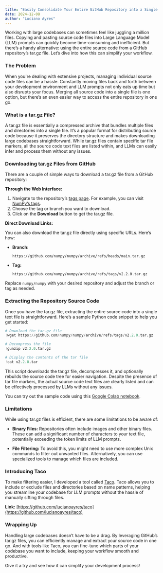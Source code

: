 ```yaml
---
title: "Easily Consolidate Your Entire GitHub Repository into a Single Text File"
date: 2024-12-08
author: "Luciano Ayres"
---
```


Working with large codebases can sometimes feel like juggling a million files. Copying and pasting source code files into Large Language Model (LLM) prompts can quickly become time-consuming and inefficient. But there’s a handy alternative: using the entire source code from a GitHub repository’s tar.gz file. Let’s dive into how this can simplify your workflow.

### The Problem

When you're dealing with extensive projects, managing individual source code files can be a hassle. Constantly moving files back and forth between your development environment and LLM prompts not only eats up time but also disrupts your focus. Merging all source code into a single file is one option, but there’s an even easier way to access the entire repository in one go.

### What is a tar.gz File?

A tar.gz file is essentially a compressed archive that bundles multiple files and directories into a single file. It’s a popular format for distributing source code because it preserves the directory structure and makes downloading large codebases straightforward. While tar.gz files contain specific tar file markers, all the source code text files are listed within, and LLMs can easily infer and process them without any issues.

### Downloading tar.gz Files from GitHub

There are a couple of simple ways to download a tar.gz file from a GitHub repository:

**Through the Web Interface:**

1. Navigate to the repository’s [tags page](https://github.com/numpy/numpy/tags). For example, you can visit [NumPy’s tags](https://github.com/numpy/numpy/tags).
2. Choose the tag or branch you want to download.
3. Click on the **Download** button to get the tar.gz file.

**Direct Download Links:**

You can also download the tar.gz file directly using specific URLs. Here’s how:

- **Branch:**

  ```
  https://github.com/numpy/numpy/archive/refs/heads/main.tar.gz
  ```

- **Tag:**

  ```
  https://github.com/numpy/numpy/archive/refs/tags/v2.2.0.tar.gz
  ```

Replace `numpy/numpy` with your desired repository and adjust the branch or tag as needed.

### Extracting the Repository Source Code

Once you have the tar.gz file, extracting the entire source code into a single text file is straightforward. Here’s a sample Python code snippet to help you get started:

```python
# Download the tar.gz file
!wget https://github.com/numpy/numpy/archive/refs/tags/v2.2.0.tar.gz

# Decompress the file
!gunzip v2.2.0.tar.gz

# Display the contents of the tar file
!cat v2.2.0.tar
```

This script downloads the tar.gz file, decompresses it, and optionally rebuilds the source code tree for easier navigation. Despite the presence of tar file markers, the actual source code text files are clearly listed and can be effectively processed by LLMs without any issues.

You can try out the sample code using this [Google Colab notebook](https://colab.research.google.com/drive/1MOdH9DTvM_WCPLBB4Ey6bM5lPiRlFSAv?usp=sharing).

### Limitations

While using tar.gz files is efficient, there are some limitations to be aware of:

- **Binary Files:** Repositories often include images and other binary files. These can add a significant number of characters to your text file, potentially exceeding the token limits of LLM prompts.
  
- **File Filtering:** To avoid this, you might need to use more complex Unix commands to filter out unwanted files. Alternatively, you can use specialized tools to manage which files are included.

### Introducing Taco

To make filtering easier, I developed a tool called [Taco](https://github.com/lucianoayres/taco). Taco allows you to include or exclude files and directories based on name patterns, helping you streamline your codebase for LLM prompts without the hassle of manually sifting through files.

**Link:** [https://github.com/lucianoayres/taco](https://github.com/lucianoayres/taco)

### Wrapping Up

Handling large codebases doesn’t have to be a drag. By leveraging GitHub’s tar.gz files, you can efficiently manage and extract your source code in one go. And with tools like Taco, you can fine-tune which parts of your codebase you want to include, keeping your workflow smooth and productive.

Give it a try and see how it can simplify your development process!

